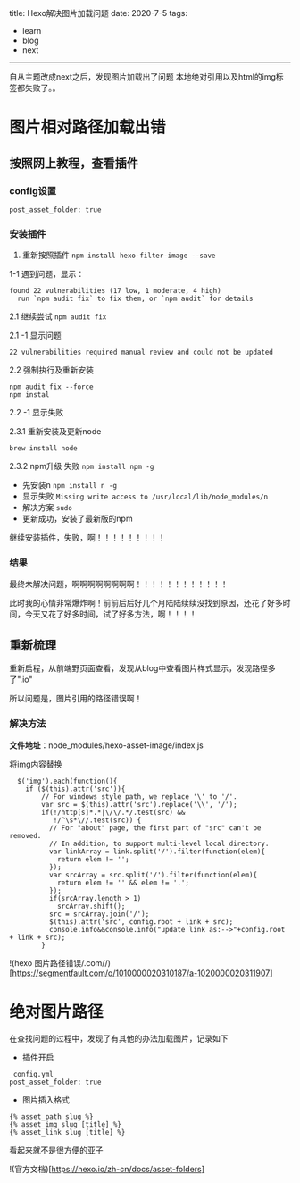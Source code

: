 title: Hexo解决图片加载问题
date: 2020-7-5
tags:
- learn
- blog
- next
---

自从主题改成next之后，发现图片加载出了问题
本地绝对引用以及html的img标签都失败了。。

# 图片相对路径加载出错
## 按照网上教程，查看插件
### config设置
`post_asset_folder: true`

### 安装插件
1. 重新按照插件
`npm install hexo-filter-image --save`

1-1 遇到问题，显示：
```
found 22 vulnerabilities (17 low, 1 moderate, 4 high)
  run `npm audit fix` to fix them, or `npm audit` for details
```

2.1 继续尝试
`npm audit fix`

2.1 -1 显示问题
```
22 vulnerabilities required manual review and could not be updated
```

2.2 强制执行及重新安装
```
npm audit fix --force
npm instal
```

2.2 -1 显示失败

2.3.1 重新安装及更新node
```
brew install node
```

2.3.2 npm升级 失败
`npm install npm -g`

 - 先安装n
 `npm install n -g`
 - 显示失败
 `Missing write access to /usr/local/lib/node_modules/n`
  - 解决方案
 `sudo`
  - 更新成功，安装了最新版的npm

继续安装插件，失败，啊！！！！！！！！！

### 结果
最终未解决问题，啊啊啊啊啊啊啊啊！！！！！！！！！！！！

此时我的心情非常爆炸啊！前前后后好几个月陆陆续续没找到原因，还花了好多时间，今天又花了好多时间，试了好多方法，啊！！！！

## 重新梳理
重新启程，从前端野页面查看，发现从blog中查看图片样式显示，发现路径多了".io"

所以问题是，图片引用的路径错误啊！

### 解决方法
**文件地址**：node_modules/hexo-asset-image/index.js

将img内容替换
```
  $('img').each(function(){
    if ($(this).attr('src')){
        // For windows style path, we replace '\' to '/'.
        var src = $(this).attr('src').replace('\\', '/');
        if(!/http[s]*.*|\/\/.*/.test(src) &&
           !/^\s*\//.test(src)) {
          // For "about" page, the first part of "src" can't be removed.
          // In addition, to support multi-level local directory.
          var linkArray = link.split('/').filter(function(elem){
            return elem != '';
          });
          var srcArray = src.split('/').filter(function(elem){
            return elem != '' && elem != '.';
          });
          if(srcArray.length > 1)
            srcArray.shift();
          src = srcArray.join('/');
          $(this).attr('src', config.root + link + src);
          console.info&&console.info("update link as:-->"+config.root + link + src);
        }
```

!(hexo 图片路径错误/.com//)[https://segmentfault.com/q/1010000020310187/a-1020000020311907]


# 绝对图片路径
在查找问题的过程中，发现了有其他的办法加载图片，记录如下

- 插件开启
```
_config.yml
post_asset_folder: true
```

- 图片插入格式
```
{% asset_path slug %}
{% asset_img slug [title] %}
{% asset_link slug [title] %}
```

看起来就不是很方便的亚子

!(官方文档)[https://hexo.io/zh-cn/docs/asset-folders]

